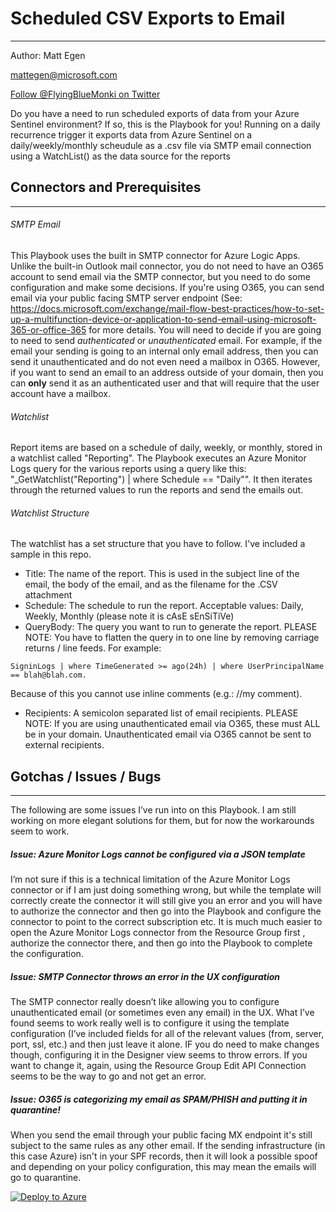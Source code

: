 # Scheduled CSV Exports to Email
----
Author:  Matt Egen 

mattegen@microsoft.com

<a href="https://twitter.com/FlyingBlueMonki?ref_src=twsrc%5Etfw" class="twitter-follow-button" data-show-count="true">Follow @FlyingBlueMonki on Twitter</a>

Do you have a need to run scheduled exports of data from your Azure Sentinel environment?  If so, this is the Playbook for you!  Running on a daily recurrence trigger it exports data from Azure Sentinel on a daily/weekly/monthly scheudule as a .csv file via SMTP email connection using a WatchList() as the data source for the reports

## Connectors and Prerequisites
----
###### SMTP Email

This Playbook uses the built in SMTP connector for Azure Logic Apps.  Unlike the built-in Outlook mail connector, you do not need to have an O365 account to send email via the SMTP connector, but you need to do some configuration and make some decisions.  If you're using O365, you can send email via your public facing SMTP server endpoint (See:  https://docs.microsoft.com/exchange/mail-flow-best-practices/how-to-set-up-a-multifunction-device-or-application-to-send-email-using-microsoft-365-or-office-365 for more details. You will need to decide if you are going to need to send *authenticated* or *unauthenticated* email. For example, if the email your sending is going to an internal only email address, then you can send it unauthenticated and do not even need a mailbox in O365.  However, if you want to send an email to an address outside of your domain, then you can **only** send it as an authenticated user and that will require that the user account have a mailbox. 

###### Watchlist
Report items are based on a schedule of daily, weekly, or monthly, stored in a watchlist called "Reporting".  The Playbook executes an Azure Monitor Logs query for the various reports using a query like this:  "\_GetWatchlist("Reporting") | where Schedule == "Daily"".  It then iterates through the returned values to run the reports and send the emails out.

###### Watchlist Structure
The watchlist has a set structure that you have to follow.  I've included a sample in this repo.
- Title:  The name of the report.  This is used in the subject line of the email, the body of the email, and as the filename for the .CSV attachment
- Schedule: The schedule to run the report.  Acceptable values: Daily, Weekly, Monthly (please note it is cAsE sEnSiTiVe)
- QueryBody:  The query you want to run to generate the report.  PLEASE NOTE:  You have to flatten the query in to one line by removing carriage returns / line feeds.  For example:
````
SigninLogs | where TimeGenerated >= ago(24h) | where UserPrincipalName == blah@blah.com.
````
Because of this you cannot use inline comments (e.g.: //my comment).
- Recipients:  A semicolon separated list of email recipients.  PLEASE NOTE:  If you are using unauthenticated email via O365, these must ALL be in your domain. Unauthenticated email via O365 cannot be sent to external recipients.

## Gotchas / Issues / Bugs
----
The following are some issues I’ve run into on this Playbook.  I am still working on more elegant solutions for them, but for now the workarounds seem to work.
##### Issue:  Azure Monitor Logs cannot be configured via a JSON template
I’m not sure if this is a technical limitation of the Azure Monitor Logs connector or if I am just doing something wrong, but while the template will correctly create the connector it will still give you an error and you will have to authorize the connector and then go into the Playbook and configure the connector to point to the correct subscription etc.  It is much much easier to open the Azure Monitor Logs connector from the Resource Group first , authorize the connector there, and then go into the Playbook to complete the configuration.  
 

##### Issue: SMTP Connector throws an error in the UX configuration
The SMTP connector really doesn’t like allowing you to configure unauthenticated email (or sometimes even any email) in the UX.  What I’ve found seems to work really well is to configure it using the template configuration (I’ve included fields for all of the relevant values (from, server, port, ssl, etc.) and then just leave it alone.  IF you do need to make changes though, configuring it in the Designer view seems to throw errors.  If you want to change it, again, using the Resource Group Edit API Connection seems to be the way to go and not get an error.


##### Issue:  O365 is categorizing my email as SPAM/PHISH and putting it in quarantine!
When you send the email through your public facing MX endpoint it's still subject to the same rules as any other email.  If the sending infrastructure (in this case Azure) isn't in your SPF records, then it will look a possible spoof and depending on your policy configuration, this may mean the emails will go to quarantine.  


[![Deploy to Azure](https://aka.ms/deploytoazurebutton)](https://portal.azure.com/#create/Microsoft.Template/uri/https%3A%2F%2Fraw.githubusercontent.com%2FAzure%2FAzure-Sentinel%2Fmaster%2FPlaybooks%2FExport-Report-CSV%2Fazuredeploy.json)
